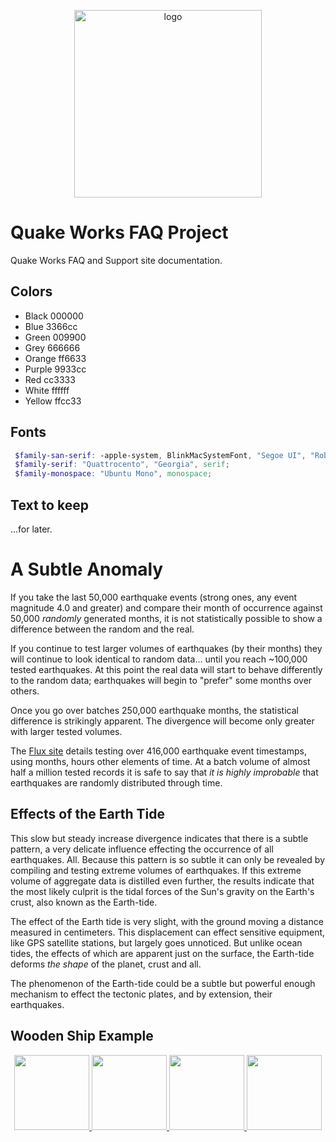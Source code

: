 <p align="center">
  <img src="https://craton.sfo2.cdn.digitaloceanspaces.com/media/img/branding/hero/deep-hero.png" alt="logo" width="300">
</p>

# Quake Works FAQ Project

Quake Works FAQ and Support site documentation.

## Colors

- Black 000000
- Blue 3366cc
- Green 009900
- Grey 666666
- Orange ff6633
- Purple 9933cc
- Red cc3333
- White ffffff
- Yellow ffcc33

## Fonts

```scss
 $family-san-serif: -apple-system, BlinkMacSystemFont, "Segoe UI", "Roboto", "Oxygen", "Ubuntu", "Cantarell", "Fira Sans", "Droid Sans", "Helvetica Neue", "Helvetica", "Arial", sans-serif;
 $family-serif: "Quattrocento", "Georgia", serif;
 $family-monospace: "Ubuntu Mono", monospace;
```

## Text to keep

...for later.

# A Subtle Anomaly

If you take the last 50,000 earthquake events (strong ones, any event magnitude 4.0 and greater) and compare their month of occurrence against 50,000 *randomly* generated months, it is not statistically possible to show a difference between the random and the real.

If you continue to test larger volumes of earthquakes (by their months) they will continue to look identical to random data… until you reach ~100,000 tested earthquakes. At this point the real data will start to behave differently to the random data; earthquakes will begin to "prefer" some months over others.

Once you go over batches 250,000 earthquake months, the statistical difference is strikingly apparent. The divergence will become only greater with larger tested volumes.

The [Flux site](https://flux.quake.works) details testing over 416,000 earthquake event timestamps, using months, hours other elements of time. At a batch volume of almost half a million tested records it is safe to say that *it is highly improbable* that earthquakes are randomly distributed through time.

## Effects of the Earth Tide

This slow but steady increase divergence indicates that there is a subtle pattern, a very delicate influence effecting the occurrence of all earthquakes. All. Because this pattern is so subtle it can only be revealed by compiling and testing extreme volumes of earthquakes. If this extreme volume of aggregate data is distilled even further, the results indicate that the most likely culprit is the tidal forces of the Sun's gravity on the Earth's crust, also known as the Earth-tide.

The effect of the Earth tide is very slight, with the ground moving a distance measured in centimeters. This displacement can effect sensitive equipment, like GPS satellite stations, but largely goes unnoticed. But unlike ocean tides, the effects of which are apparent just on the surface, the Earth-tide deforms *the shape* of the planet, crust and all.

The phenomenon of the Earth-tide could be a subtle but powerful enough mechanism to effect the tectonic plates, and by extension, their earthquakes.

## Wooden Ship Example

<p align="center">
    <a href="https://shop.quake.works">
        <img src="https://craton.sfo2.cdn.digitaloceanspaces.com/qw-main/btn/shop.svg" width="120px">
    </a>
    <a href="https://twitter.com/quakeyeager">
        <img src="https://craton.sfo2.cdn.digitaloceanspaces.com/qw-main/btn/twitter.svg" width="120px">
    </a>
    <a href="https://github.com/jakeYeager">
        <img src="https://craton.sfo2.cdn.digitaloceanspaces.com/qw-main/btn/github.svg" width="120px">
    </a>
    <a href="#">
        <img src="https://craton.sfo2.cdn.digitaloceanspaces.com/qw-main/btn/youtube.svg" width="120px">
    </a>
</p>